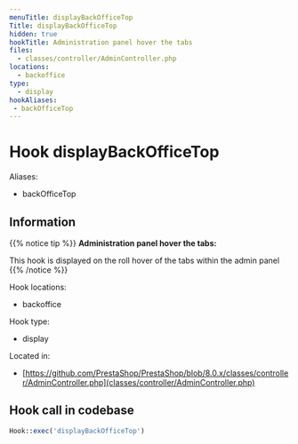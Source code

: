```yaml
---
menuTitle: displayBackOfficeTop
Title: displayBackOfficeTop
hidden: true
hookTitle: Administration panel hover the tabs
files:
  - classes/controller/AdminController.php
locations:
  - backoffice
type:
  - display
hookAliases:
 - backOfficeTop
---
```


# Hook displayBackOfficeTop

Aliases: 
 - backOfficeTop



## Information

{{% notice tip %}}
**Administration panel hover the tabs:** 

This hook is displayed on the roll hover of the tabs within the admin panel
{{% /notice %}}

Hook locations: 
  - backoffice

Hook type: 
  - display

Located in: 
  - [https://github.com/PrestaShop/PrestaShop/blob/8.0.x/classes/controller/AdminController.php](classes/controller/AdminController.php)

## Hook call in codebase

```php
Hook::exec('displayBackOfficeTop')
```